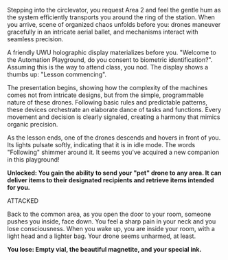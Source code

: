 Stepping into the circlevator, you request Area 2 and feel the gentle hum as the system efficiently transports you around the ring of the station. When you arrive, scene of organized chaos unfolds before you: drones maneuver gracefully in an intricate aerial ballet, and mechanisms interact with seamless precision.

A friendly UWU holographic display materializes before you. "Welcome to the Automation Playground, do you consent to biometric identification?". Assuming this is the way to attend class, you nod. The display shows a thumbs up: "Lesson commencing".

The presentation begins, showing how the complexity of the machines comes not from intricate designs, but from the simple, programmable nature of these drones. Following basic rules and predictable patterns, these devices orchestrate an elaborate dance of tasks and functions. Every movement and decision is clearly signaled, creating a harmony that mimics organic precision.

As the lesson ends, one of the drones descends and hovers in front of you. Its lights pulsate softly, indicating that it is in idle mode. The words "Following" shimmer around it. It seems you've acquired a new companion in this playground!

**Unlocked: You gain the ability to send your "pet" drone to any area. It can deliver items to their designated recipients and retrieve items intended for you.**

ATTACKED

Back to the common area, as you open the door to your room, someone pushes you inside, face down. You feel a sharp pain in your neck and you lose consciousness. When you wake up, you are inside your room, with a light head and a lighter bag. Your drone seems unharmed, at least.

**You lose: Empty vial, the beautiful magnetite, and your special ink.**

